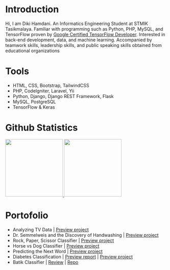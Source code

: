 # Introduction
Hi, I am Diki Hamdani. An Informatics Engineering Student at STMIK Tasikmalaya. Familiar with programming such as Python, PHP, MySQL, and TensorFlow proven by [Google Certified TensorFlow Developer](https://www.credential.net/14850bd0-8dec-4703-a98f-8ef5d65b737b#gs.7qax6y). Interested in back-end development, data, and machine learning. Accompanied by teamwork skills, leadership skills, and public speaking skills obtained from educational organizations

# Tools
- HTML, CSS, Bootstrap, TailwindCSS
- PHP, CodeIgniter, Laravel, Yii
- Python, Django, Django REST Framework, Flask
- MySQL, PostgreSQL
- TensorFlow & Keras

# Github Statistics
<p align="left">
<a href="https://github.com/Dikihmd01?tab=repositories">
  <img height="180em" src="https://github-readme-stats-eight-theta.vercel.app/api?username=Dikihmd01&show_icons=true&theme=algolia&include_all_commits=true&count_private=true"/>
  <img height="180em" src="https://github-readme-stats-eight-theta.vercel.app/api/top-langs?username=Dikihmd01&layout=compact&langs_count=8&theme=algolia"/>
</a>
</p>

# Portofolio
- Analyzing TV Data | [Preview project](https://app.datacamp.com/workspace/w/37579834-5cc6-4cac-8827-8e371dcc75c8)
- Dr. Semmelweis and the Discovery of Handwashing | [Preview project](https://app.datacamp.com/workspace/w/0b317039-3f77-4519-a2d2-2c154c355732)
- Rock, Paper, Scissor Classifier | [Preview project](https://github.com/Dikihmd01/Specialization-3/blob/main/CNN/Week4/graded/RPS-Classifier.ipynb)
- Horse vs Dog Classifier | [Preview project](https://github.com/Dikihmd01/Specialization-3/blob/main/CNN/Week3/graded/Horse-Vs-Human-Classifer.ipynb)
- Predicting the Next Word | [Preview project](https://github.com/Dikihmd01/Specialization-3/blob/main/NLP/Week4/graded/Predicting-the-Next-Word.ipynb)
- Diabetes Classification | [Preview report](https://github.com/Dikihmd01/Applied-ML/blob/main/Predictive-Analytics/Laporan.md) | [Preview project](https://github.com/Dikihmd01/Applied-ML/blob/main/Predictive-Analytics/Proyek_Pertama_Predictive_Analytics_Klasifikasi_Diabetes_Diki_Hamdani.ipynb)
- Batik Classifier | [Review](https://pcd-klasifikasi-batik.herokuapp.com/) | [Repo](https://github.com/Dikihmd01/batik-classifier)

<!---
Dikihmd01/Dikihmd01 is a ✨ special ✨ repository because its `README.md` (this file) appears on your GitHub profile.
You can click the Preview link to take a look at your changes.
--->

